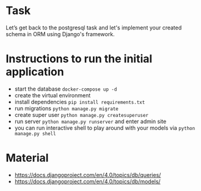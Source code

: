 # Task
Let’s get back to the postgresql task and let's implement your created schema in ORM using Django's framework.

# Instructions to run the initial application
- start the database `docker-compose up -d`
- create the virtual environment
- install dependencies `pip install requirements.txt`
- run migrations `python manage.py migrate`
- create super user `python manage.py createsuperuser`
- run server `python manage.py runserver` and enter admin site
- you can run interactive shell to play around with your models via `python manage.py shell`

# Material
- https://docs.djangoproject.com/en/4.0/topics/db/queries/
- https://docs.djangoproject.com/en/4.0/topics/db/models/
